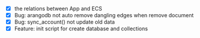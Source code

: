 - [x] the relations between App and ECS
- [x] Bug: arangodb not auto remove dangling edges when remove document
- [x] Bug: sync_account() not update old data 
- [x] Feature: init script for create database and collections
